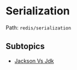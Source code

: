 # Serialization

Path: `redis/serialization`

## Subtopics
- [Jackson Vs Jdk](./jackson_vs_jdk/README.md)
